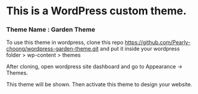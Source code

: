 # This is a WordPress custom theme. 

### Theme Name : Garden Theme

To use this theme in wordpress, clone this repo https://github.com/Pearly-choong/wordpress-garden-theme.git and put it inside your wordpress folder > wp-content > themes 

After cloning, open wordpress site dashboard and go to Appearance -> Themes.

This theme will be shown. Then activate this theme to design your website.
